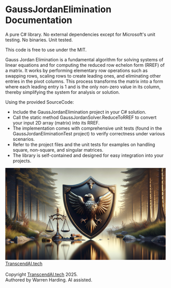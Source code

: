 
# GaussJordanElimination Documentation

A pure C# library. No external dependencies except for Microsoft's unit testing. No binaries. Unit tested.

This code is free to use under the MIT.

Gauss Jordan Elimination is a fundamental algorithm for solving systems of linear equations and for computing the reduced row echelon form (RREF) of a matrix. It works by performing elementary row operations such as swapping rows, scaling rows to create leading ones, and eliminating other entries in the pivot columns. This process transforms the matrix into a form where each leading entry is 1 and is the only non-zero value in its column, thereby simplifying the system for analysis or solution.

Using the provided SourceCode:
- Include the GaussJordanElimination project in your C# solution.
- Call the static method GaussJordanSolver.ReduceToRREF to convert your input 2D array (matrix) into its RREF.
- The implementation comes with comprehensive unit tests (found in the GaussJordanEliminationTest project) to verify correctness under various scenarios.
- Refer to the project files and the unit tests for examples on handling square, non-square, and singular matrices.
- The library is self-contained and designed for easy integration into your projects.

![AI Image](aiimage.jpg)
[TranscendAI.tech](https://TranscendAI.tech)<br>
<br>
Copyright [TranscendAI.tech](https://TranscendAI.tech) 2025.</br>
Authored by Warren Harding. AI assisted.
  